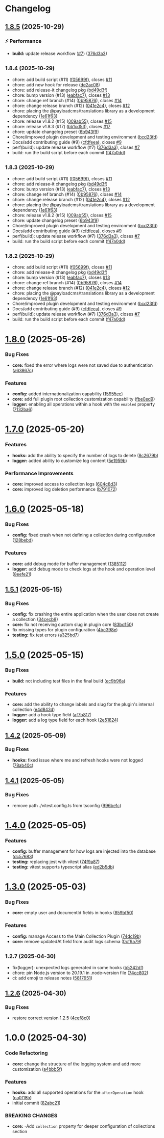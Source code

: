 # Changelog

## [1.8.5](https://github.com/shaadcode/payload-auditor/compare/v1.8.0...v1.8.5) (2025-10-29)

### ⚡ Performance

* **build:** update release workflow ([#7](https://github.com/shaadcode/payload-auditor/issues/7)) ([376d3a3](https://github.com/shaadcode/payload-auditor/commit/376d3a350b8ca39fc4479ce913b095953af2bd14))

## <small>1.8.4 (2025-10-29)</small>

* chore: add build script (#11) ([f05699f](https://github.com/shaadcode/payload-auditor/commit/f05699f)), closes [#11](https://github.com/shaadcode/payload-auditor/issues/11)
* chore: add new hook for release ([de2ac08](https://github.com/shaadcode/payload-auditor/commit/de2ac08))
* chore: add release-it changelog pkg ([bd49d3f](https://github.com/shaadcode/payload-auditor/commit/bd49d3f))
* chore: bump version (#13) ([eabfac7](https://github.com/shaadcode/payload-auditor/commit/eabfac7)), closes [#13](https://github.com/shaadcode/payload-auditor/issues/13)
* chore: change ref branch (#14) ([0b95876](https://github.com/shaadcode/payload-auditor/commit/0b95876)), closes [#14](https://github.com/shaadcode/payload-auditor/issues/14)
* chore: change release branch (#12) ([041e2c4](https://github.com/shaadcode/payload-auditor/commit/041e2c4)), closes [#12](https://github.com/shaadcode/payload-auditor/issues/12)
* chore: placing the @payloadcms/translations library as a development dependency ([1e61f63](https://github.com/shaadcode/payload-auditor/commit/1e61f63))
* chore: release v1.8.2 (#15) ([009ab55](https://github.com/shaadcode/payload-auditor/commit/009ab55)), closes [#15](https://github.com/shaadcode/payload-auditor/issues/15)
* chore: release v1.8.3 (#17) ([bb1cd53](https://github.com/shaadcode/payload-auditor/commit/bb1cd53)), closes [#17](https://github.com/shaadcode/payload-auditor/issues/17)
* chore: update changelog preset ([6b943f9](https://github.com/shaadcode/payload-auditor/commit/6b943f9))
* Chore/improved plugin development and testing environment ([bcd23fd](https://github.com/shaadcode/payload-auditor/commit/bcd23fd))
* Docs/add contributing guide (#9) ([cfdfeea](https://github.com/shaadcode/payload-auditor/commit/cfdfeea)), closes [#9](https://github.com/shaadcode/payload-auditor/issues/9)
* perf(build): update release workflow (#7) ([376d3a3](https://github.com/shaadcode/payload-auditor/commit/376d3a3)), closes [#7](https://github.com/shaadcode/payload-auditor/issues/7)
* build: run the build script before each commit ([f47a0dd](https://github.com/shaadcode/payload-auditor/commit/f47a0dd))

## <small>1.8.3 (2025-10-29)</small>

* chore: add build script (#11) ([f05699f](https://github.com/shaadcode/payload-auditor/commit/f05699f)), closes [#11](https://github.com/shaadcode/payload-auditor/issues/11)
* chore: add release-it changelog pkg ([bd49d3f](https://github.com/shaadcode/payload-auditor/commit/bd49d3f))
* chore: bump version (#13) ([eabfac7](https://github.com/shaadcode/payload-auditor/commit/eabfac7)), closes [#13](https://github.com/shaadcode/payload-auditor/issues/13)
* chore: change ref branch (#14) ([0b95876](https://github.com/shaadcode/payload-auditor/commit/0b95876)), closes [#14](https://github.com/shaadcode/payload-auditor/issues/14)
* chore: change release branch (#12) ([041e2c4](https://github.com/shaadcode/payload-auditor/commit/041e2c4)), closes [#12](https://github.com/shaadcode/payload-auditor/issues/12)
* chore: placing the @payloadcms/translations library as a development dependency ([1e61f63](https://github.com/shaadcode/payload-auditor/commit/1e61f63))
* chore: release v1.8.2 (#15) ([009ab55](https://github.com/shaadcode/payload-auditor/commit/009ab55)), closes [#15](https://github.com/shaadcode/payload-auditor/issues/15)
* chore: update changelog preset ([6b943f9](https://github.com/shaadcode/payload-auditor/commit/6b943f9))
* Chore/improved plugin development and testing environment ([bcd23fd](https://github.com/shaadcode/payload-auditor/commit/bcd23fd))
* Docs/add contributing guide (#9) ([cfdfeea](https://github.com/shaadcode/payload-auditor/commit/cfdfeea)), closes [#9](https://github.com/shaadcode/payload-auditor/issues/9)
* perf(build): update release workflow (#7) ([376d3a3](https://github.com/shaadcode/payload-auditor/commit/376d3a3)), closes [#7](https://github.com/shaadcode/payload-auditor/issues/7)
* build: run the build script before each commit ([f47a0dd](https://github.com/shaadcode/payload-auditor/commit/f47a0dd))

## <small>1.8.2 (2025-10-29)</small>

* chore: add build script (#11) ([f05699f](https://github.com/shaadcode/payload-auditor/commit/f05699f)), closes [#11](https://github.com/shaadcode/payload-auditor/issues/11)
* chore: add release-it changelog pkg ([bd49d3f](https://github.com/shaadcode/payload-auditor/commit/bd49d3f))
* chore: bump version (#13) ([eabfac7](https://github.com/shaadcode/payload-auditor/commit/eabfac7)), closes [#13](https://github.com/shaadcode/payload-auditor/issues/13)
* chore: change ref branch (#14) ([0b95876](https://github.com/shaadcode/payload-auditor/commit/0b95876)), closes [#14](https://github.com/shaadcode/payload-auditor/issues/14)
* chore: change release branch (#12) ([041e2c4](https://github.com/shaadcode/payload-auditor/commit/041e2c4)), closes [#12](https://github.com/shaadcode/payload-auditor/issues/12)
* chore: placing the @payloadcms/translations library as a development dependency ([1e61f63](https://github.com/shaadcode/payload-auditor/commit/1e61f63))
* Chore/improved plugin development and testing environment ([bcd23fd](https://github.com/shaadcode/payload-auditor/commit/bcd23fd))
* Docs/add contributing guide (#9) ([cfdfeea](https://github.com/shaadcode/payload-auditor/commit/cfdfeea)), closes [#9](https://github.com/shaadcode/payload-auditor/issues/9)
* perf(build): update release workflow (#7) ([376d3a3](https://github.com/shaadcode/payload-auditor/commit/376d3a3)), closes [#7](https://github.com/shaadcode/payload-auditor/issues/7)
* build: run the build script before each commit ([f47a0dd](https://github.com/shaadcode/payload-auditor/commit/f47a0dd))

# [1.8.0](https://github.com/shaadcode/payload-auditor/compare/v1.7.0...v1.8.0) (2025-05-26)


### Bug Fixes

* **core:** fixed the error where logs were not saved due to authentication ([a63867c](https://github.com/shaadcode/payload-auditor/commit/a63867c571d78d4ef5df1564c72f51fafefee019))


### Features

* **config:** added internationalization capability ([15955ec](https://github.com/shaadcode/payload-auditor/commit/15955ecb14e0e60db9768ff1d5234aeb9cabbecb))
* **core:** add full plugin root collection customization capability ([fbe0ed9](https://github.com/shaadcode/payload-auditor/commit/fbe0ed9fd6cec8a63a649587b7fdd349fd38fbac))
* **logger:** enabling all operations within a hook with the `enabled` property ([7132ba6](https://github.com/shaadcode/payload-auditor/commit/7132ba64fc317c9380f35f09416a3641ab691fad))

# [1.7.0](https://github.com/shaadcode/payload-auditor/compare/v1.6.0...v1.7.0) (2025-05-20)


### Features

* **hooks:** add the ability to specify the number of logs to delete ([8c2679b](https://github.com/shaadcode/payload-auditor/commit/8c2679b1878646e2e84b310eb6fca32241036bd0))
* **logger:** added ability to customize log content ([5e1959b](https://github.com/shaadcode/payload-auditor/commit/5e1959b376d4b78dc1c4fb62f17cd554f946629e))


### Performance Improvements

* **core:** improved access to collection logs ([604c8d3](https://github.com/shaadcode/payload-auditor/commit/604c8d3f062eefee640089ba8f23816bfdfda6b9))
* **core:** improved log deletion performance ([b791072](https://github.com/shaadcode/payload-auditor/commit/b791072206634d2f0401142ed90736ec962c7361))

# [1.6.0](https://github.com/shaadcode/payload-auditor/compare/v1.5.1...v1.6.0) (2025-05-18)


### Bug Fixes

* **config:** fixed crash when not defining a collection during configuration ([128bebd](https://github.com/shaadcode/payload-auditor/commit/128bebd39f5d79108501e766e8cfaa0a1142bee3))


### Features

* **core:** add debug mode for buffer management ([1385112](https://github.com/shaadcode/payload-auditor/commit/1385112dfa7ff6bf8ae4460b055496621f5566cd))
* **logger:** add debug mode to check logs at the hook and operation level ([8eefe21](https://github.com/shaadcode/payload-auditor/commit/8eefe21733fb897d7f44d98c8467a85576bd208b))

## [1.5.1](https://github.com/shaadcode/payload-auditor/compare/v1.5.0...v1.5.1) (2025-05-15)


### Bug Fixes

* **config:** fix crashing the entire application when the user does not create a collection ([34cecb8](https://github.com/shaadcode/payload-auditor/commit/34cecb86eef1fbdc2bce31282e9570aee7793f3d))
* **core:** fix not receiving custom slug in plugin core ([83bd150](https://github.com/shaadcode/payload-auditor/commit/83bd15049fd7e9ccae9e99d5e90fb9075c33872e))
* fix missing types for plugin configuration ([4bc398e](https://github.com/shaadcode/payload-auditor/commit/4bc398ed2840761049a2659632a27f231beaf6fb))
* **testing:** fix test errors ([a325bd7](https://github.com/shaadcode/payload-auditor/commit/a325bd700605474be55a8169adecc18e98518b21))

# [1.5.0](https://github.com/shaadcode/payload-auditor/compare/v1.4.2...v1.5.0) (2025-05-15)


### Bug Fixes

* **build:** not including test files in the final build ([ec9b96a](https://github.com/shaadcode/payload-auditor/commit/ec9b96a7dcf33c9780913a4e8ece4753b3c64f7d))


### Features

* **core:** add the ability to change labels and slug for the plugin's internal collection ([e4d843d](https://github.com/shaadcode/payload-auditor/commit/e4d843d5f3aabcd4aafce60e04dde2d6844ebf1e))
* **logger:** add a hook type field ([af7b817](https://github.com/shaadcode/payload-auditor/commit/af7b817f020240e16ab689a08e41112135535cfb))
* **logger:** add a log type field for each hook ([2e51824](https://github.com/shaadcode/payload-auditor/commit/2e518240c84068d670d7184c2c16d2542a9729d6))

## [1.4.2](https://github.com/shaadcode/payload-auditor/compare/v1.4.1...v1.4.2) (2025-05-09)


### Bug Fixes

* **hooks:** fixed issue where me and refresh hooks were not logged ([78ab40c](https://github.com/shaadcode/payload-auditor/commit/78ab40ced47ea4ef6d8350b2d1f327d391d7b697))

## [1.4.1](https://github.com/shaadcode/payload-auditor/compare/v1.4.0...v1.4.1) (2025-05-05)


### Bug Fixes

* remove path ./vitest.config.ts from tsconfig ([996be1c](https://github.com/shaadcode/payload-auditor/commit/996be1c7f7b2631634f603fba21f12775e4bcea3))

# [1.4.0](https://github.com/shaadcode/payload-auditor/compare/v1.3.0...v1.4.0) (2025-05-05)


### Features

* **config:** buffer management for how logs are injected into the database ([dc57683](https://github.com/shaadcode/payload-auditor/commit/dc57683a63cfe9d4b1573c7938ffc1d59f372eef))
* **testing:** replacing jest with vitest ([74f9a87](https://github.com/shaadcode/payload-auditor/commit/74f9a873224033d8a3d4caf5c8f6b8b0cad8f385))
* **testing:** vitest supports typescript alias ([ed2b5db](https://github.com/shaadcode/payload-auditor/commit/ed2b5db77acad78a82720b7da4151d057bac078a))

# [1.3.0](https://github.com/shaadcode/payload-auditor/compare/v1.2.7...v1.3.0) (2025-05-03)


### Bug Fixes

* **core:** empty user and documentId fields in hooks ([859bf50](https://github.com/shaadcode/payload-auditor/commit/859bf50ee3430b2bf887910739471d6bdc5b5788))


### Features

* **config:** manage Access to the Main Collection Plugin ([74dc19b](https://github.com/shaadcode/payload-auditor/commit/74dc19b72190a114a7b0c7ad250929a42ce0c4bb))
* **core:** remove updatedAt field from audit logs schema ([0cf9a79](https://github.com/shaadcode/payload-auditor/commit/0cf9a798f8d44ea33c751f76a5dda3effff2a75a))

## <small>1.2.7 (2025-04-30)</small>

* fix(logger): unexpected logs generated in some hooks ([b5242df](https://github.com/shaadcode/payload-auditor/commit/b5242df))
* chore: pin Node.js version to 20.19.1 in .node-version file ([74cc802](https://github.com/shaadcode/payload-auditor/commit/74cc802))
* ci: add emoji to release notes ([5817951](https://github.com/shaadcode/payload-auditor/commit/5817951))

## [1.2.6](https://github.com/shaadcode/payload-auditor/compare/v1.2.5...v1.2.6) (2025-04-30)


### Bug Fixes

* restore correct version 1.2.5 ([4cef8c0](https://github.com/shaadcode/payload-auditor/commit/4cef8c0f550c6b7a510e40ee965c4b80a7c9e3e7))

# 1.0.0 (2025-04-30)


### Code Refactoring

* **core:** change the structure of the logging system and add more customization ([a4bbb5f](https://github.com/shaadcode/payload-auditor/commit/a4bbb5f48fb86bd6398693df2f80b225cced89d3))


### Features

* **hooks:** add all supported operations for the `afterOperation` hook ([ca0f18b](https://github.com/shaadcode/payload-auditor/commit/ca0f18b0e26d94eb48a9ab5f0684536aeed94242))
* initial commit ([82abc21](https://github.com/shaadcode/payload-auditor/commit/82abc21b9189472b9bfb7c9cc13a1a00da1bd6ed))


### BREAKING CHANGES

* **core:** -Add `collection` property for deeper configuration of collections section
